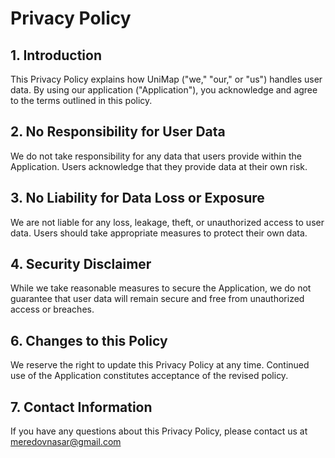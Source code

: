 # Privacy Policy

## 1. Introduction

This Privacy Policy explains how UniMap ("we," "our," or "us") handles user data. By using our application ("Application"), you acknowledge and agree to the terms outlined in this policy.

## 2. No Responsibility for User Data

We do not take responsibility for any data that users provide within the Application. Users acknowledge that they provide data at their own risk.

## 3. No Liability for Data Loss or Exposure

We are not liable for any loss, leakage, theft, or unauthorized access to user data. Users should take appropriate measures to protect their own data.

## 4. Security Disclaimer

While we take reasonable measures to secure the Application, we do not guarantee that user data will remain secure and free from unauthorized access or breaches.

## 6. Changes to this Policy

We reserve the right to update this Privacy Policy at any time. Continued use of the Application constitutes acceptance of the revised policy.

## 7. Contact Information

If you have any questions about this Privacy Policy, please contact us at meredovnasar@gmail.com

